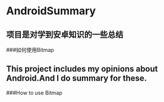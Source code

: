 AndroidSummary
==============================================================
项目是对学到安卓知识的一些总结
--------------------------------------------------------------
###如何使用Bitmap




This project includes my opinions about Android.And I do summary for these.
--------------------------------------------------------------
###How to use Bitmap
